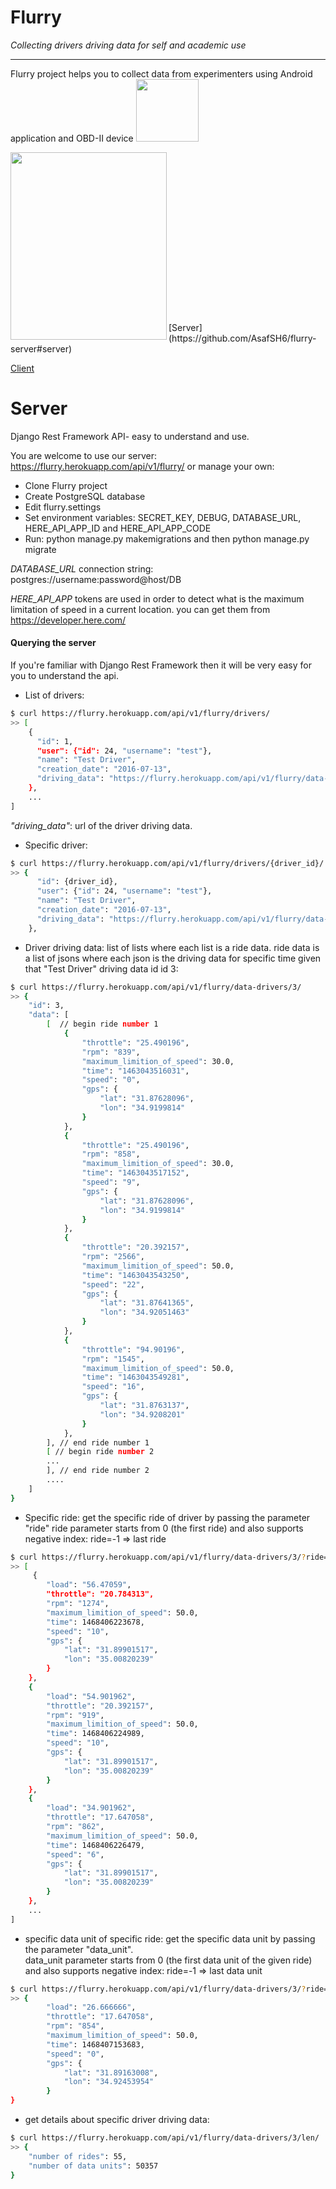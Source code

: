 # Flurry
_Collecting drivers driving data for self and academic use_

---

Flurry project helps you to collect data from experimenters using Android application and OBD-II device <img src="http://cf3.souqcdn.com/item/2013/11/25/63/61/64/4/item_XL_6361644_3688334.jpg" width="100">


<img src="https://raw.githubusercontent.com/AsafSH6/flurry-server/master/flurry-gif.gif" align="left" height="300" width="250" >
<br></br><br></br><br></br><br></br><br></br><br></br><br></br><br></br>
[Server](https://github.com/AsafSH6/flurry-server#server)

[Client](https://github.com/mzusman/flurry-client-android)

# Server

Django Rest Framework API- easy to understand and use.

You are welcome to use our server: https://flurry.herokuapp.com/api/v1/flurry/
or manage your own:

- Clone Flurry project
- Create PostgreSQL database
- Edit flurry.settings
- Set environment variables: SECRET_KEY, DEBUG, DATABASE_URL, HERE_API_APP_ID and HERE_API_APP_CODE
- Run: python manage.py makemigrations and then python manage.py migrate

*DATABASE_URL* connection string: postgres://username:password@host/DB

*HERE_API_APP* tokens are used in order to detect what is the maximum limitation of speed in a current location.
you can get them from https://developer.here.com/

#### Querying the server
If you're familiar with Django Rest Framework then it will be very easy for you to understand the api.

* List of drivers:
```bash
$ curl https://flurry.herokuapp.com/api/v1/flurry/drivers/
>> [
    {
      "id": 1,
      "user": {"id": 24, "username": "test"},
      "name": "Test Driver",
      "creation_date": "2016-07-13", 
      "driving_data": "https://flurry.herokuapp.com/api/v1/flurry/data-drivers/3/"
    },
    ...
]
```
_"driving_data"_: url of the driver driving data.  
* Specific driver: 
```bash
$ curl https://flurry.herokuapp.com/api/v1/flurry/drivers/{driver_id}/
>> {
      "id": {driver_id},
      "user": {"id": 24, "username": "test"},
      "name": "Test Driver",
      "creation_date": "2016-07-13", 
      "driving_data": "https://flurry.herokuapp.com/api/v1/flurry/data-drivers/3/"
    },
```   
* Driver driving data: 
list of lists where each list is a ride data.
ride data is a list of jsons where each json is the driving data for specific time
given that "Test Driver" driving data id id 3:
```bash
$ curl https://flurry.herokuapp.com/api/v1/flurry/data-drivers/3/
>> {
    "id": 3,
    "data": [
        [  // begin ride number 1
            {
                "throttle": "25.490196",
                "rpm": "839",
                "maximum_limition_of_speed": 30.0,
                "time": "1463043516031",
                "speed": "0",
                "gps": {
                    "lat": "31.87628096",
                    "lon": "34.9199814"
                }
            },
            {
                "throttle": "25.490196",
                "rpm": "858",
                "maximum_limition_of_speed": 30.0,
                "time": "1463043517152",
                "speed": "9",
                "gps": {
                    "lat": "31.87628096",
                    "lon": "34.9199814"
                }
            },
            {
                "throttle": "20.392157",
                "rpm": "2566",
                "maximum_limition_of_speed": 50.0,
                "time": "1463043543250",
                "speed": "22",
                "gps": {
                    "lat": "31.87641365",
                    "lon": "34.92051463"
                }
            },
            {
                "throttle": "94.90196",
                "rpm": "1545",
                "maximum_limition_of_speed": 50.0,
                "time": "1463043549281",
                "speed": "16",
                "gps": {
                    "lat": "31.8763137",
                    "lon": "34.9208201"
                }
            },
        ], // end ride number 1
        [ // begin ride number 2
        ...
        ], // end ride number 2
        ....
    ]
}
```   
* Specific ride:
get the specific ride of driver by passing the parameter "ride"
ride parameter starts from 0 (the first ride) and also supports negative index: ride=-1 => last ride
```bash
$ curl https://flurry.herokuapp.com/api/v1/flurry/data-drivers/3/?ride=2
>> [
     {
        "load": "56.47059",
        "throttle": "20.784313",
        "rpm": "1274",
        "maximum_limition_of_speed": 50.0,
        "time": 1468406223678,
        "speed": "10",
        "gps": {
            "lat": "31.89901517",
            "lon": "35.00820239"
        }
    },
    {
        "load": "54.901962",
        "throttle": "20.392157",
        "rpm": "919",
        "maximum_limition_of_speed": 50.0,
        "time": 1468406224989,
        "speed": "10",
        "gps": {
            "lat": "31.89901517",
            "lon": "35.00820239"
        }
    },
    {
        "load": "34.901962",
        "throttle": "17.647058",
        "rpm": "862",
        "maximum_limition_of_speed": 50.0,
        "time": 1468406226479,
        "speed": "6",
        "gps": {
            "lat": "31.89901517",
            "lon": "35.00820239"
        }
    },
    ...
]
```   
* specific data unit of specific ride:
get the specific data unit by passing the parameter "data_unit".      
data_unit parameter starts from 0 (the first data unit of the given ride) and also supports negative index: ride=-1 => last data unit
```bash
$ curl https://flurry.herokuapp.com/api/v1/flurry/data-drivers/3/?ride=2&data_unit=-1
>> {
        "load": "26.666666",
        "throttle": "17.647058",
        "rpm": "854",
        "maximum_limition_of_speed": 50.0,
        "time": 1468407153683,
        "speed": "0",
        "gps": {
            "lat": "31.89163008",
            "lon": "34.92453954"
        }
}
```   
* get details about specific driver driving data:
```bash
$ curl https://flurry.herokuapp.com/api/v1/flurry/data-drivers/3/len/
>> {
    "number of rides": 55,
    "number of data units": 50357
}
```
